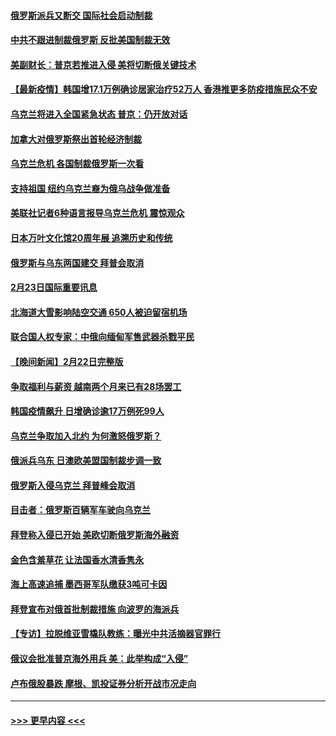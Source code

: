#### [俄罗斯派兵又断交 国际社会启动制裁](../pages/prog202/a103355584.md?t=02240150) 
#### [中共不跟进制裁俄罗斯 反批美国制裁无效](../pages/prog202/a103355545.md?t=02240150) 
#### [美副财长：普京若推进入侵 美将切断俄关键技术](../pages/prog202/a103355448.md?t=02240150) 
#### [【最新疫情】韩国增17.1万例确诊居家治疗52万人 香港推更多防疫措施民众不安](../pages/prog202/a103355571.md?t=02240150) 
#### [乌克兰将进入全国紧急状态 普京：仍开放对话](../pages/prog202/a103355491.md?t=02240150) 
#### [加拿大对俄罗斯祭出首轮经济制裁](../pages/prog202/a103355461.md?t=02240150) 
#### [乌克兰危机 各国制裁俄罗斯一次看](../pages/prog202/a103355157.md?t=02240150) 
#### [支持祖国 纽约乌克兰裔为俄乌战争做准备](../pages/prog202/a103355290.md?t=02240150) 
#### [美联社记者6种语言报导乌克兰危机 震惊观众](../pages/prog202/a103355281.md?t=02240150) 
#### [日本万叶文化馆20周年展 追溯历史和传统](../pages/prog202/a103355366.md?t=02240150) 
#### [俄罗斯与乌东两国建交 拜普会取消](../pages/prog202/a103355320.md?t=02240150) 
#### [2月23日国际重要讯息](../pages/prog202/a103355318.md?t=02240150) 
#### [北海道大雪影响陆空交通 650人被迫留宿机场](../pages/prog202/a103355229.md?t=02240150) 
#### [联合国人权专家：中俄向缅甸军售武器杀戮平民](../pages/prog202/a103355205.md?t=02240150) 
#### [【晚间新闻】2月22日完整版](../pages/prog202/a103355048.md?t=02240150) 
#### [争取福利与薪资 越南两个月来已有28场罢工](../pages/prog202/a103355143.md?t=02240150) 
#### [韩国疫情飙升 日增确诊逾17万例死99人](../pages/prog202/a103355141.md?t=02240150) 
#### [乌克兰争取加入北约 为何激怒俄罗斯？](../pages/prog202/a103355123.md?t=02240150) 
#### [俄派兵乌东 日澳欧美盟国制裁步调一致](../pages/prog202/a103354884.md?t=02240150) 
#### [俄罗斯入侵乌克兰 拜普峰会取消](../pages/prog202/a103355077.md?t=02240150) 
#### [目击者：俄罗斯百辆军车驶向乌克兰](../pages/prog202/a103355021.md?t=02240150) 
#### [拜登称入侵已开始 美欧切断俄罗斯海外融资](../pages/prog202/a103354958.md?t=02240150) 
#### [金色含羞草花 让法国香水清香隽永](../pages/prog202/a103354836.md?t=02240150) 
#### [海上高速追捕 墨西哥军队缴获3吨可卡因](../pages/prog202/a103354780.md?t=02240150) 
#### [拜登宣布对俄首批制裁措施 向波罗的海派兵](../pages/prog202/a103354732.md?t=02240150) 
#### [【专访】拉脱维亚雪橇队教练：曝光中共活摘器官罪行](../pages/prog202/a103354772.md?t=02240150) 
#### [俄议会批准普京海外用兵 美：此举构成“入侵”](../pages/prog202/a103354715.md?t=02240150) 
#### [卢布俄股暴跌 摩根、凯投证券分析开战市况走向](../pages/prog202/a103354521.md?t=02240150) 

----
#### [ >>> 更早内容 <<< ](../indexes/prog202-earlier.md)
